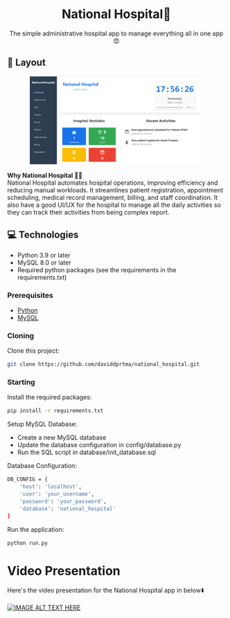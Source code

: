 

<h1 align="center" style="font-weight: bold;">National Hospital🏥</h1>


<p align="center">The simple administrative hospital app to manage everything all in one app😍 </p>

<h2 id="layout">🎨 Layout</h2>

<p align="center">

<img src="https://github.com/daviddprtma/national_hospital/blob/e5358beaf0ad55defd546f806b74936a569f5c13/national_hospital.png" alt="National Hospital" width="400px">
</p>

<p>
  <strong>Why National Hospital 🏥✅</strong>
  <br>
  National Hospital automates hospital operations, improving efficiency and reducing manual workloads. It streamlines patient registration, appointment scheduling, medical record management, billing, and staff coordination.
  It also have a good UI/UX for the hospital to manage all the daily activities so they can track their activities from being complex report.
</p>

<h2 id="technologies">💻 Technologies</h2>

- Python 3.9 or later
- MySQL 8.0 or later
- Required python packages (see the requirements in the requirements.txt) 

<h3>Prerequisites</h3>

- [Python](https://www.python.org/)
- [MySQL](https://dev.mysql.com/downloads/installer/)

<h3>Cloning</h3>

Clone this project: 

```bash
git clone https://github.com/daviddprtma/national_hospital.git
```

<h3>Starting</h3>

Install the required packages: 
```bash
pip install -r requirements.txt
```

Setup MySQL Database: 
- Create a new MySQL database
- Update the database configuration in config/database.py
- Run the SQL script in database/init_database.sql

Database Configuration: 
```bash
DB_CONFIG = {
    'host': 'localhost',
    'user': 'your_username',
    'password': 'your_password',
    'database': 'national_hospital'
}
```


Run the application: 
```bash
python run.py
```

# Video Presentation
Here's the video presentation for the National Hospital app in below⬇️
<br>
<br>
[![IMAGE ALT TEXT HERE](https://img.youtube.com/vi/3zspnrA_A5w/0.jpg)](https://www.youtube.com/watch?v=3zspnrA_A5w)


